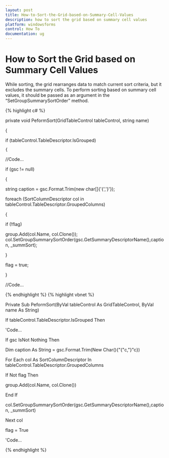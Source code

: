 ```yaml
---
layout: post
title: How-to-Sort-the-Grid-based-on-Summary-Cell-Values
description: how to sort the grid based on summary cell values 
platform: windowsforms
control: How To
documentation: ug
---
```


# How to Sort the Grid based on Summary Cell Values 

While sorting, the grid rearranges data to match current sort criteria, but it excludes the summary cells. To perform sorting based on summary cell values, it should be passed as an argument in the “SetGroupSummarySortOrder” method. 

{% highlight c# %}

private void PeformSort(GridTableControl tableControl, string name)

{

  if (tableControl.TableDescriptor.IsGrouped)

    {

//Code...

if (gsc != null)

{

string caption = gsc.Format.Trim(new char[]{'{','}'});

foreach (SortColumnDescriptor col in tableControl.TableDescriptor.GroupedColumns)

{

   if (!flag)

   group.Add(col.Name, col.Clone());                                   col.SetGroupSummarySortOrder(gsc.GetSummaryDescriptorName(),caption, _summSort);    

  }

 flag = true;

}

//Code...


{% endhighlight  %}
{% highlight vbnet %}

Private Sub PeformSort(ByVal tableControl As GridTableControl, ByVal name As String)

If tableControl.TableDescriptor.IsGrouped Then



'Code...



If gsc IsNot Nothing Then

Dim caption As String = gsc.Format.Trim(New Char(){"{"c,"}"c})

For Each col As SortColumnDescriptor In tableControl.TableDescriptor.GroupedColumns

  If Not flag Then

group.Add(col.Name, col.Clone())

  End If

col.SetGroupSummarySortOrder(gsc.GetSummaryDescriptorName(),caption, _summSort)

Next col

flag = True

'Code...


{% endhighlight  %}


